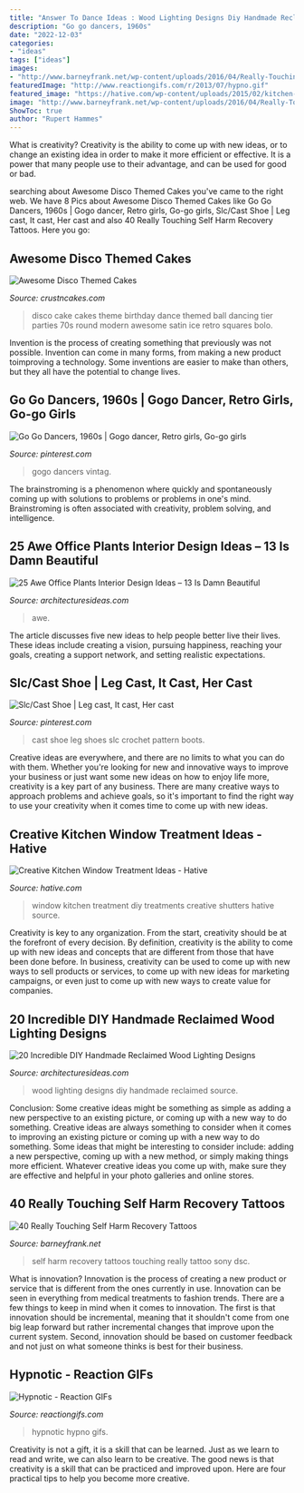 ```yaml
---
title: "Answer To Dance Ideas : Wood Lighting Designs Diy Handmade Reclaimed Source"
description: "Go go dancers, 1960s"
date: "2022-12-03"
categories:
- "ideas"
tags: ["ideas"]
images:
- "http://www.barneyfrank.net/wp-content/uploads/2016/04/Really-Touching-Self-harm-recovery-tattoo-ideas-72.jpg"
featuredImage: "http://www.reactiongifs.com/r/2013/07/hypno.gif"
featured_image: "https://hative.com/wp-content/uploads/2015/02/kitchen-window-treatments/10-kitchen-window-treatments.jpg"
image: "http://www.barneyfrank.net/wp-content/uploads/2016/04/Really-Touching-Self-harm-recovery-tattoo-ideas-72.jpg"
ShowToc: true
author: "Rupert Hammes"
---
```



What is creativity?
Creativity is the ability to come up with new ideas, or to change an existing idea in order to make it more efficient or effective. It is a power that many people use to their advantage, and can be used for good or bad.

	

		
searching about Awesome Disco Themed Cakes you've came to the right web. We have 8 Pics about Awesome Disco Themed Cakes like Go Go Dancers, 1960s | Gogo dancer, Retro girls, Go-go girls, Slc/Cast Shoe | Leg cast, It cast, Her cast and also 40 Really Touching Self Harm Recovery Tattoos. Here you go:
		
    
## Awesome Disco Themed Cakes

<img loading=lazy src="http://www.crustncakes.com/blog/wp-content/uploads/2016/12/f2792ed2946633bd90ae4383e847ac2b.jpg" onerror="this.onerror=null;this.src='https://tse2.mm.bing.net/th?id=OIP.H9c1hEEwTgZEd8FvbUJhUQHaLD&amp;pid=15.1';" alt="Awesome Disco Themed Cakes">

_Source: crustncakes.com_

>disco cake cakes theme birthday dance themed ball dancing tier parties 70s round modern awesome satin ice retro squares bolo. 

	

Invention is the process of creating something that previously was not possible. Invention can come in many forms, from making a new product toimproving a technology. Some inventions are easier to make than others, but they all have the potential to change lives.

    
## Go Go Dancers, 1960s | Gogo Dancer, Retro Girls, Go-go Girls

<img loading=lazy src="https://i.pinimg.com/736x/57/f2/f0/57f2f0a9ce1297a7b8bd083887af780a.jpg" onerror="this.onerror=null;this.src='https://tse2.mm.bing.net/th?id=OIP.dV_IpJ61cPlm9iwqNYuZYgHaLH&amp;pid=15.1';" alt="Go Go Dancers, 1960s | Gogo dancer, Retro girls, Go-go girls">

_Source: pinterest.com_

>gogo dancers vintag. 

	

The brainstroming is a phenomenon where quickly and spontaneously coming up with solutions to problems or problems in one's mind. Brainstroming is often associated with creativity, problem solving, and intelligence.

    
## 25 Awe Office Plants Interior Design Ideas – 13 Is Damn Beautiful

<img loading=lazy src="https://architecturesideas.com/wp-content/uploads/2017/09/11-3.jpg" onerror="this.onerror=null;this.src='https://tse2.mm.bing.net/th?id=OIP.JSYO5T9xm_br0rVhOVk1lwHaE8&amp;pid=15.1';" alt="25 Awe Office Plants Interior Design Ideas – 13 Is Damn Beautiful">

_Source: architecturesideas.com_

>awe. 

	

The article discusses five new ideas to help people better live their lives. These ideas include creating a vision, pursuing happiness, reaching your goals, creating a support network, and setting realistic expectations.

    
## Slc/Cast Shoe | Leg Cast, It Cast, Her Cast

<img loading=lazy src="https://i.pinimg.com/736x/61/74/13/6174137868477cec3106023a0f88df4d--leg-cast-slc.jpg" onerror="this.onerror=null;this.src='https://tse4.mm.bing.net/th?id=OIP.y0EPyS-t4t-GZthTfj7g_AHaJ4&amp;pid=15.1';" alt="Slc/Cast Shoe | Leg cast, It cast, Her cast">

_Source: pinterest.com_

>cast shoe leg shoes slc crochet pattern boots. 

	

Creative ideas are everywhere, and there are no limits to what you can do with them. Whether you're looking for new and innovative ways to improve your business or just want some new ideas on how to enjoy life more, creativity is a key part of any business. There are many creative ways to approach problems and achieve goals, so it's important to find the right way to use your creativity when it comes time to come up with new ideas.

    
## Creative Kitchen Window Treatment Ideas - Hative

<img loading=lazy src="https://hative.com/wp-content/uploads/2015/02/kitchen-window-treatments/10-kitchen-window-treatments.jpg" onerror="this.onerror=null;this.src='https://tse4.mm.bing.net/th?id=OIP.Py8D1PO3NxfA8QIhhx4lWwHaLH&amp;pid=15.1';" alt="Creative Kitchen Window Treatment Ideas - Hative">

_Source: hative.com_

>window kitchen treatment diy treatments creative shutters hative source. 

	

Creativity is key to any organization. From the start, creativity should be at the forefront of every decision. By definition, creativity is the ability to come up with new ideas and concepts that are different from those that have been done before. In business, creativity can be used to come up with new ways to sell products or services, to come up with new ideas for marketing campaigns, or even just to come up with new ways to create value for companies.

    
## 20 Incredible DIY Handmade Reclaimed Wood Lighting Designs

<img loading=lazy src="http://architecturesideas.com/wp-content/uploads/2017/06/13-37.jpg" onerror="this.onerror=null;this.src='https://tse2.mm.bing.net/th?id=OIP.89jjFwu0quWrp30Y4y1RxQD6D6&amp;pid=15.1';" alt="20 Incredible DIY Handmade Reclaimed Wood Lighting Designs">

_Source: architecturesideas.com_

>wood lighting designs diy handmade reclaimed source. 

	

Conclusion: Some creative ideas might be something as simple as adding a new perspective to an existing picture, or coming up with a new way to do something.
Creative ideas are always something to consider when it comes to improving an existing picture or coming up with a new way to do something. Some ideas that might be interesting to consider include: adding a new perspective, coming up with a new method, or simply making things more efficient. Whatever creative ideas you come up with, make sure they are effective and helpful in your photo galleries and online stores.

    
## 40 Really Touching Self Harm Recovery Tattoos

<img loading=lazy src="http://www.barneyfrank.net/wp-content/uploads/2016/04/Really-Touching-Self-harm-recovery-tattoo-ideas-72.jpg" onerror="this.onerror=null;this.src='https://tse4.mm.bing.net/th?id=OIP.RLt170CjHVmpownLTddO1QHaLH&amp;pid=15.1';" alt="40 Really Touching Self Harm Recovery Tattoos">

_Source: barneyfrank.net_

>self harm recovery tattoos touching really tattoo sony dsc. 

	

What is innovation?
Innovation is the process of creating a new product or service that is different from the ones currently in use. Innovation can be seen in everything from medical treatments to fashion trends.
There are a few things to keep in mind when it comes to innovation. The first is that innovation should be incremental, meaning that it shouldn't come from one big leap forward but rather incremental changes that improve upon the current system. Second, innovation should be based on customer feedback and not just on what someone thinks is best for their business.

    
## Hypnotic - Reaction GIFs

<img loading=lazy src="http://www.reactiongifs.com/r/2013/07/hypno.gif" onerror="this.onerror=null;this.src='https://tse3.mm.bing.net/th?id=OIP.gtmjVyqfbTv9S9ifDbg3HAHaFj&amp;pid=15.1';" alt="Hypnotic - Reaction GIFs">

_Source: reactiongifs.com_

>hypnotic hypno gifs. 

	

Creativity is not a gift, it is a skill that can be learned. Just as we learn to read and write, we can also learn to be creative. The good news is that creativity is a skill that can be practiced and improved upon. Here are four practical tips to help you become more creative.

